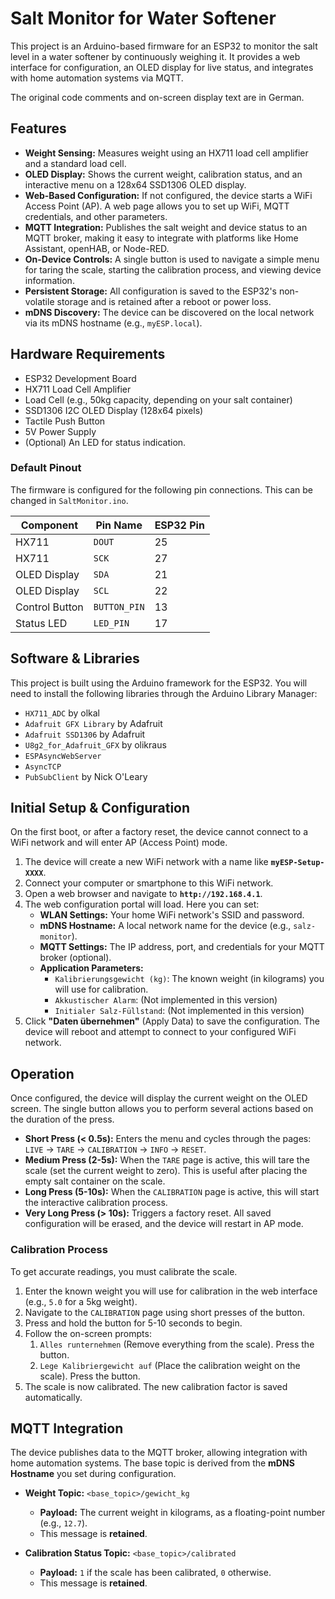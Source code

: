 # Salt Monitor for Water Softener

This project is an Arduino-based firmware for an ESP32 to monitor the salt level in a water softener by continuously weighing it. It provides a web interface for configuration, an OLED display for live status, and integrates with home automation systems via MQTT.

The original code comments and on-screen display text are in German.

## Features

- **Weight Sensing:** Measures weight using an HX711 load cell amplifier and a standard load cell.
- **OLED Display:** Shows the current weight, calibration status, and an interactive menu on a 128x64 SSD1306 OLED display.
- **Web-Based Configuration:** If not configured, the device starts a WiFi Access Point (AP). A web page allows you to set up WiFi, MQTT credentials, and other parameters.
- **MQTT Integration:** Publishes the salt weight and device status to an MQTT broker, making it easy to integrate with platforms like Home Assistant, openHAB, or Node-RED.
- **On-Device Controls:** A single button is used to navigate a simple menu for taring the scale, starting the calibration process, and viewing device information.
- **Persistent Storage:** All configuration is saved to the ESP32's non-volatile storage and is retained after a reboot or power loss.
- **mDNS Discovery:** The device can be discovered on the local network via its mDNS hostname (e.g., `myESP.local`).

## Hardware Requirements

- ESP32 Development Board
- HX711 Load Cell Amplifier
- Load Cell (e.g., 50kg capacity, depending on your salt container)
- SSD1306 I2C OLED Display (128x64 pixels)
- Tactile Push Button
- 5V Power Supply
- (Optional) An LED for status indication.

### Default Pinout

The firmware is configured for the following pin connections. This can be changed in `SaltMonitor.ino`.

| Component      | Pin Name     | ESP32 Pin |
|----------------|--------------|-----------|
| HX711          | `DOUT`       | 25        |
| HX711          | `SCK`        | 27        |
| OLED Display   | `SDA`        | 21        |
| OLED Display   | `SCL`        | 22        |
| Control Button | `BUTTON_PIN` | 13        |
| Status LED     | `LED_PIN`    | 17        |


## Software & Libraries

This project is built using the Arduino framework for the ESP32. You will need to install the following libraries through the Arduino Library Manager:

- `HX711_ADC` by olkal
- `Adafruit GFX Library` by Adafruit
- `Adafruit SSD1306` by Adafruit
- `U8g2_for_Adafruit_GFX` by olikraus
- `ESPAsyncWebServer`
- `AsyncTCP`
- `PubSubClient` by Nick O'Leary

## Initial Setup & Configuration

On the first boot, or after a factory reset, the device cannot connect to a WiFi network and will enter AP (Access Point) mode.

1.  The device will create a new WiFi network with a name like **`myESP-Setup-XXXX`**.
2.  Connect your computer or smartphone to this WiFi network.
3.  Open a web browser and navigate to **`http://192.168.4.1`**.
4.  The web configuration portal will load. Here you can set:
    - **WLAN Settings:** Your home WiFi network's SSID and password.
    - **mDNS Hostname:** A local network name for the device (e.g., `salz-monitor`).
    - **MQTT Settings:** The IP address, port, and credentials for your MQTT broker (optional).
    - **Application Parameters:**
        - `Kalibrierungsgewicht (kg)`: The known weight (in kilograms) you will use for calibration.
        - `Akkustischer Alarm`: (Not implemented in this version)
        - `Initialer Salz-Füllstand`: (Not implemented in this version)
5.  Click **"Daten übernehmen"** (Apply Data) to save the configuration. The device will reboot and attempt to connect to your configured WiFi network.

## Operation

Once configured, the device will display the current weight on the OLED screen. The single button allows you to perform several actions based on the duration of the press.

- **Short Press (< 0.5s):** Enters the menu and cycles through the pages: `LIVE` -> `TARE` -> `CALIBRATION` -> `INFO` -> `RESET`.
- **Medium Press (2-5s):** When the `TARE` page is active, this will tare the scale (set the current weight to zero). This is useful after placing the empty salt container on the scale.
- **Long Press (5-10s):** When the `CALIBRATION` page is active, this will start the interactive calibration process.
- **Very Long Press (> 10s):** Triggers a factory reset. All saved configuration will be erased, and the device will restart in AP mode.

### Calibration Process

To get accurate readings, you must calibrate the scale.

1.  Enter the known weight you will use for calibration in the web interface (e.g., `5.0` for a 5kg weight).
2.  Navigate to the `CALIBRATION` page using short presses of the button.
3.  Press and hold the button for 5-10 seconds to begin.
4.  Follow the on-screen prompts:
    1.  `Alles runternehmen` (Remove everything from the scale). Press the button.
    2.  `Lege Kalibriergewicht auf` (Place the calibration weight on the scale). Press the button.
5.  The scale is now calibrated. The new calibration factor is saved automatically.

## MQTT Integration

The device publishes data to the MQTT broker, allowing integration with home automation systems. The base topic is derived from the **mDNS Hostname** you set during configuration.

- **Weight Topic:** `<base_topic>/gewicht_kg`
  - **Payload:** The current weight in kilograms, as a floating-point number (e.g., `12.7`).
  - This message is **retained**.

- **Calibration Status Topic:** `<base_topic>/calibrated`
  - **Payload:** `1` if the scale has been calibrated, `0` otherwise.
  - This message is **retained**.
